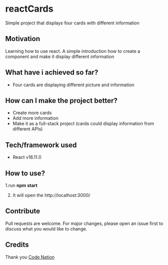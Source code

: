 # reactCards
Simple project that displays four cards with different information

## Motivation
Learning how to use react. A simple introduction how to create a component and make it display different information

## What have i achieved so far?
* Four cards are displaying different picture and information


## How can I make the project better?
* Create more cards
* Add more information
* Make it as a full-stack project (cards could display information from different APIs)


## Tech/framework used
* React v16.11.0


## How to use? 
1.run **npm start**

2. It will open the http://localhost:3000/

## Contribute
Pull requests are welcome. For major changes, please open an issue first to discuss what you would like to change.

## Credits
Thank you [Code Nation](https://wearecodenation.com/)
